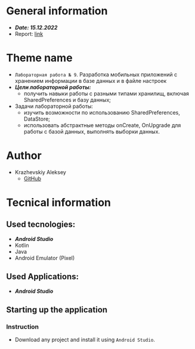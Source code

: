 # General information
  - ***Date: 15.12.2022***
  - Report: [link](https://docs.google.com/document/d/1i79nIxVwAqAcF_cR-Ve17V8Y1cN7UCb8M-iOuTzpKaw/edit?usp=sharing)

# Theme name

  - `Лабораторная работа № 9`. Разработка мобильных приложений c хранением информации в базе данных и в файле настроек
  - ***Цели лабораторной работы:***
    - получить навыки работы с разными типами хранилищ, включая SharedPreferences и базу данных;
  - Задачи лабораторной работы:
    - изучить возможности по использованию SharedPreferences, DataStore;
    - использовать абстрактные методы onCreate, OnUpgrade для работы с базой данных, выполнять выборки данных.

# Author
  - Krazhevskiy Aleksey
    - [GitHub](https://github.com/alekseykrazhev)<br>
		
# Tecnical information

## Used tecnologies:

  - ***Android Studio***
  - Kotlin
  - Java
  - Android Emulator (Pixel)
	
## Used Applications:

  - ***Android Studio***

## Starting up the application

### Instruction

  - Download any project and install it using `Android Studio`.
	 
